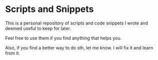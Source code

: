 # Scripts and Snippets

This is a personal repository of scripts and code snippets I wrote and deemed useful to keep for later.

Feel free to use them if you find anything that helps you.

Also, if you find a better way to do sth, let me know. 
I will fix it and learn from it.
